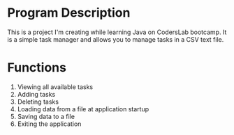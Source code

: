# **Program Description**

This is a project I'm creating while learning Java on CodersLab bootcamp. It is a simple task manager and allows you to manage tasks in a CSV text file.

# **Functions**


1. Viewing all available tasks
2. Adding tasks
3. Deleting tasks
4. Loading data from a file at application startup
5. Saving data to a file
6. Exiting the application